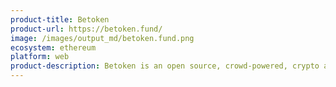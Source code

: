 ```yaml
---
product-title: Betoken
product-url: https://betoken.fund/
image: /images/output_md/betoken.fund.png
ecosystem: ethereum
platform: web
product-description: Betoken is an open source, crowd-powered, crypto asset management protocol connecting capital and talent.
---
```

